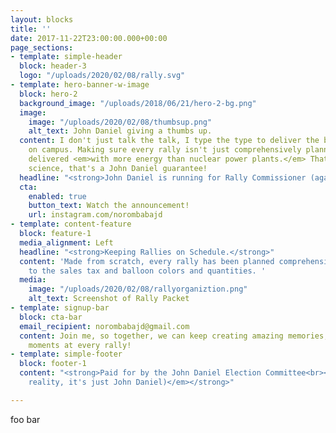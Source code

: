 ```yaml
---
layout: blocks
title: ''
date: 2017-11-22T23:00:00.000+00:00
page_sections:
- template: simple-header
  block: header-3
  logo: "/uploads/2020/02/08/rally.svg"
- template: hero-banner-w-image
  block: hero-2
  background_image: "/uploads/2018/06/21/hero-2-bg.png"
  image:
    image: "/uploads/2020/02/08/thumbsup.png"
    alt_text: John Daniel giving a thumbs up.
  content: I don't just talk the talk, I type the type to deliver the best rally experiences
    on campus. Making sure every rally isn't just comprehensively planned, it's also
    delivered <em>with more energy than nuclear power plants.</em> That's not rocket
    science, that's a John Daniel guarantee!
  headline: "<strong>John Daniel is running for Rally Commissioner (again).</strong>"
  cta:
    enabled: true
    button_text: Watch the announcement!
    url: instagram.com/norombabajd
- template: content-feature
  block: feature-1
  media_alignment: Left
  headline: "<strong>Keeping Rallies on Schedule.</strong>"
  content: 'Made from scratch, every rally has been planned comprehensively, down
    to the sales tax and balloon colors and quantities. '
  media:
    image: "/uploads/2020/02/08/rallyorganiztion.png"
    alt_text: Screenshot of Rally Packet
- template: signup-bar
  block: cta-bar
  email_recipient: norombabajd@gmail.com
  content: Join me, so together, we can keep creating amazing memories, and voice-cracking
    moments at every rally!
- template: simple-footer
  block: footer-1
  content: "<strong>Paid for by the John Daniel Election Committee<br><em>(but in
    reality, it's just John Daniel)</em></strong>"

---
```

foo bar